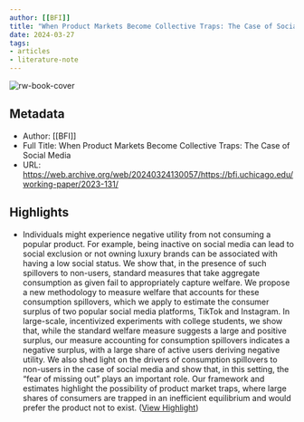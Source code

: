 ```yaml
---
author: [[BFI]]
title: "When Product Markets Become Collective Traps: The Case of Social Media"
date: 2024-03-27
tags: 
- articles
- literature-note
---
```

![rw-book-cover](https://web.archive.org/web/20240321115829im_/https://bfi.uchicago.edu/wp-content/uploads/2021/03/BFI-2.jpg)

## Metadata
- Author: [[BFI]]
- Full Title: When Product Markets Become Collective Traps: The Case of Social Media
- URL: https://web.archive.org/web/20240324130057/https://bfi.uchicago.edu/working-paper/2023-131/

## Highlights
- Individuals might experience negative utility from not consuming a popular product. For example, being inactive on social media can lead to social exclusion or not owning luxury brands can be associated with having a low social status. We show that, in the presence of such spillovers to non-users, standard measures that take aggregate consumption as given fail to appropriately capture welfare. We propose a new methodology to measure welfare that accounts for these consumption spillovers, which we apply to estimate the consumer surplus of two popular social media platforms, TikTok and Instagram. In large-scale, incentivized experiments with college students, we show that, while the standard welfare measure suggests a large and positive surplus, our measure accounting for consumption spillovers indicates a negative surplus, with a large share of active users deriving negative utility. We also shed light on the drivers of consumption spillovers to non-users in the case of social media and show that, in this setting, the “fear of missing out” plays an important role. Our framework and estimates highlight the possibility of product market traps, where large shares of consumers are trapped in an inefficient equilibrium and would prefer the product not to exist. ([View Highlight](https://read.readwise.io/read/01hsy82ggdw3pct4bf77x1rv4a))
